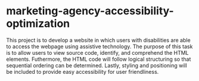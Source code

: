 # marketing-agency-accessibility-optimization
This project is to develop a website in which users with disabilities are able to access the webpage using assistive technology. The purpose of this task is to allow users to view source code, identify, and comprehend the HTML elements. Futhermore, the HTML code will follow logical structuring so that sequential ordering can be determined. Lastly, styling and positioning will be included to provide easy accessibility for user friendliness. 

